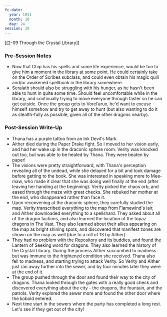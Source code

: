 ```yaml
---
fc-date:
  year: 1051
  month: 10
  day: 24
session: 30
---
```

 [[2-09  Through the Crystal Library]]

### Pre-Session Notes

* Now that Chip has his spells and some life experience, would be fun to give him a moment in the library at some point. He could certainly take on the Order of Scribes subclass, and could even obtain his magic quill and/or awakened spellbook in the library somewhere.
* Seralath should also be struggling with his hunger, as he hasn't been able to hunt in quite some time. Should feel uncomfortable while in the library, and continually trying to move everyone through faster so he can get outside. Once the group gets to Vorel’arux, he'd want to excuse himself somehow and try to get away to hunt (but also wanting to do it as stealth-fully as possible, given all of the other dragons nearby).

### Post-Session Write-Up

- Thana has a purple tattoo from an Ink Devil's Mark.
- Aither died during the Paper Drake fight. So I moved to her vision early, and had her wake up in the draconic sphere room. Verity was knocked out too, but was able to be healed by Thana. They were beaten by paper!
- The visions were pretty straightforward, with Thana's perception revealing all of the undead, while she delayed for a bit and took damage before getting to the book. She was interested in speaking more to Mee-maw, who made it clear that she was doing well finally at the end (after leaving her handing at the beginning). Verity picked the chaos orb, and eased through the maze with great checks. She rebuked her mother at the end, who disappeared rather than face it.
- Upon reconvening at the draconic sphere, they carefully studied the map. Verity transcribed everything to the map from Flamewind's lair, and Aither downloaded everything to a spellshard. They asked about all of the dragon factions, and also learned the location of the topaz dragons in The Vast. They also learned about their allies appearing on the map as bright shining spots, and discovered that manifest zones are shown on the map as well (due to a roll of 13 by Aither).
- They had no problem with the Repository and its buddies, and found the Lantern of Seeking word for dragons. They also learned the history of the Crystal Library. During the process Aither succumbed to madness but was immune to the frightened condition she received. Thana also fell to madness, and starting trying to attack Verity. So Verity and Aither just ran away further into the sewer, and by four minutes later they were at the end of it.
- The group pushed through the door and found their way to the city of dragons. Thana looked through the gates with a really good check and discovered everything about the city - the dragons, the fountain, and the patrols. Verity explored the sewer more and found the other door where the kobold entered.
- Next time start in the sewers where the party has completed a long rest. Let's see if they get out of the city!
